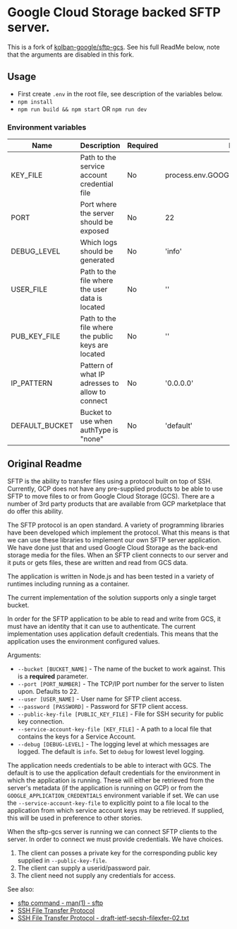 # Google Cloud Storage backed SFTP server.

This is a fork of [kolban-google/sftp-gcs](https://github.com/kolban-google/sftp-gcs). See his full ReadMe below, note that the arguments are disabled in this fork.

## Usage

-  First create `.env` in the root file, see description of the variables below.
-  `npm install`
-  `npm run build && npm start` OR `npm run dev`

### Environment variables

| Name           | Description                                        | Required | Default value                              |
| -------------- | -------------------------------------------------- | -------- | ------------------------------------------ |
| KEY_FILE       | Path to the service account credential file        | No       | process.env.GOOGLE_APPLICATION_CREDENTIALS |
| PORT           | Port where the server should be exposed            | No       | 22                                         |
| DEBUG_LEVEL    | Which logs should be generated                     | No       | 'info'                                     |
| USER_FILE      | Path to the file where the user data is located    | No       | ''                                         |
| PUB_KEY_FILE   | Path to the file where the public keys are located | No       | ''                                         |
| IP_PATTERN     | Pattern of what IP adresses to allow to connect    | No       | '0.0.0.0'                                  |
| DEFAULT_BUCKET | Bucket to use when authType is "none"              | No       | 'default'                                  |

## Original Readme

SFTP is the ability to transfer files using a protocol built on top of SSH. Currently, GCP does not have any pre-supplied products to be able to use SFTP to move files to or from Google Cloud Storage (GCS). There are a number of 3rd party products that are available from GCP marketplace that do offer this ability.

The SFTP protocol is an open standard. A variety of programming libraries have been developed which implement the protocol. What this means is that we can use these libraries to implement our own SFTP server application. We have done just that and used Google Cloud Storage as the back-end storage media for the files. When an SFTP client connects to our server and it puts or gets files, these are written and read from GCS data.

The application is written in Node.js and has been tested in a variety of runtimes including running as a container.

The current implementation of the solution supports only a single target bucket.

In order for the SFTP application to be able to read and write from GCS, it must have an identity that it can use to authenticate. The current implementation uses application default credentials. This means that the application uses the environment configured values.

Arguments:

-  `--bucket [BUCKET_NAME]` - The name of the bucket to work against. This is a **required** parameter.
-  `--port [PORT_NUMBER]` - The TCP/IP port number for the server to listen upon. Defaults to 22.
-  `--user [USER_NAME]` - User name for SFTP client access.
-  `--password [PASSWORD]` - Password for SFTP client access.
-  `--public-key-file [PUBLIC_KEY_FILE]` - File for SSH security for public key connection.
-  `--service-account-key-file [KEY_FILE]` - A path to a local file that contains the keys for a Service Account.
-  `--debug [DEBUG-LEVEL]` - The logging level at which messages are logged. The default is `info`. Set to `debug` for lowest level logging.

The application needs credentials to be able to interact with GCS. The default is to use the application default credentials for the environment in which the application is running. These will either be retrieved from the server's metadata (if the application is running on GCP) or from the `GOOGLE_APPLICATION_CREDENTIALS` environment variable if set. We can use the `--service-account-key-file` to explicitly point to a file local to the application from which service account keys may be retrieved. If supplied, this will be used in preference to other stories.

When the sftp-gcs server is running we can connect SFTP clients to the server. In order to connect we must provide credentials. We have choices.

1. The client can posses a private key for the corresponding public key supplied in `--public-key-file`.
2. The client can supply a userid/password pair.
3. The client need not supply any credentials for access.

See also:

-  [sftp command - man(1) - sftp](https://linux.die.net/man/1/sftp)
-  [SSH File Transfer Protocol](https://en.wikipedia.org/wiki/SSH_File_Transfer_Protocols)
-  [SSH File Transfer Protocol - draft-ietf-secsh-filexfer-02.txt](https://tools.ietf.org/html/draft-ietf-secsh-filexfer-02)
